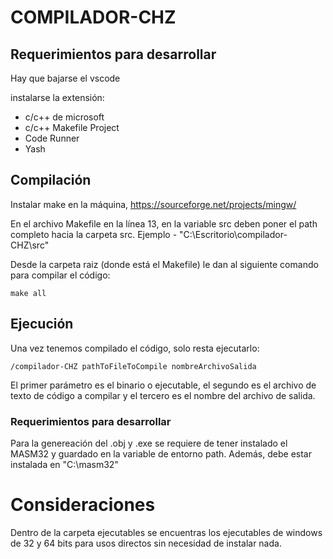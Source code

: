 # COMPILADOR-CHZ

## Requerimientos para desarrollar

Hay que bajarse el vscode

instalarse la extensión:
- c/c++ de microsoft
- c/c++ Makefile Project
- Code Runner
- Yash

## Compilación

Instalar make en la máquina, https://sourceforge.net/projects/mingw/ 

En el archivo Makefile en la línea 13, en la variable src deben poner el path completo hacia la carpeta src. Ejemplo - "C:\Escritorio\compilador-CHZ\src"

Desde la carpeta raiz (donde está el Makefile) le dan al siguiente comando para compilar el código:

```make
make all
```

## Ejecución
Una vez tenemos compilado el código, solo resta ejecutarlo:

```
/compilador-CHZ pathToFileToCompile nombreArchivoSalida
```

El primer parámetro es el binario o ejecutable, el segundo es el archivo de texto de código a compilar y el tercero es el nombre del archivo de salida.

### Requerimientos para desarrollar

Para la genereación del .obj y .exe se requiere de tener instalado el MASM32 y guardado en la variable de entorno path. Además, debe estar instalada en "C:\\masm32"

# Consideraciones
Dentro de la carpeta ejecutables se encuentras los ejecutables de windows de 32 y 64 bits para usos directos sin necesidad de instalar nada.
